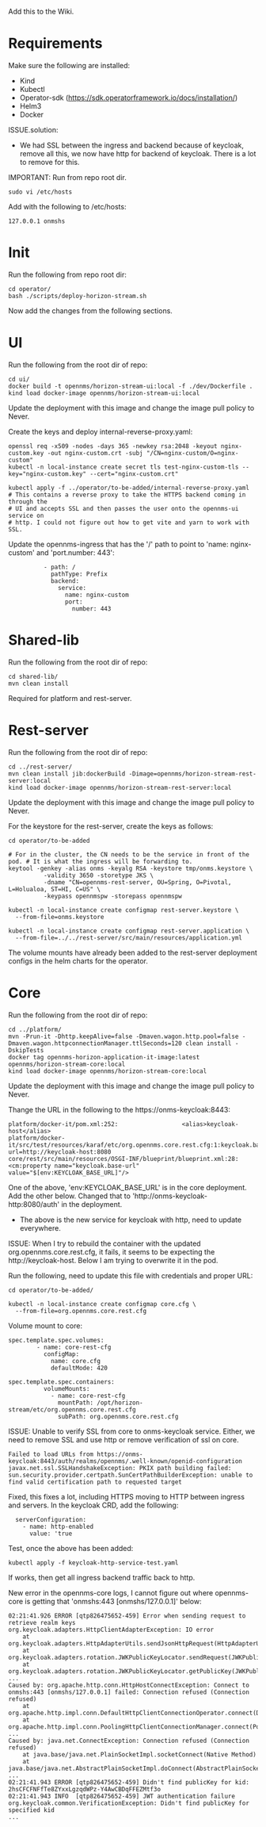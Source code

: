 Add this to the Wiki.

# Requirements

Make sure the following are installed:
* Kind
* Kubectl
* Operator-sdk (https://sdk.operatorframework.io/docs/installation/)
* Helm3
* Docker

ISSUE.solution:
* We had SSL between the ingress and backend because of keycloak, remove all this, we now have http for backend of keycloak. There is a lot to remove for this.

IMPORTANT: Run from repo root dir.
```
sudo vi /etc/hosts
```

Add with the following to /etc/hosts:
```
127.0.0.1 onmshs
```

# Init

Run the following from repo root dir:
```
cd operator/
bash ./scripts/deploy-horizon-stream.sh
```

Now add the changes from the following sections.

# UI

Run the following from the root dir of repo:
```
cd ui/
docker build -t opennms/horizon-stream-ui:local -f ./dev/Dockerfile .
kind load docker-image opennms/horizon-stream-ui:local
```

Update the deployment with this image and change the image pull policy to Never.

Create the keys and deploy internal-reverse-proxy.yaml:
```
openssl req -x509 -nodes -days 365 -newkey rsa:2048 -keyout nginx-custom.key -out nginx-custom.crt -subj "/CN=nginx-custom/O=nginx-custom"
kubectl -n local-instance create secret tls test-nginx-custom-tls --key="nginx-custom.key" --cert="nginx-custom.crt"

kubectl apply -f ../operator/to-be-added/internal-reverse-proxy.yaml
# This contains a reverse proxy to take the HTTPS backend coming in through the
# UI and accepts SSL and then passes the user onto the opennms-ui service on
# http. I could not figure out how to get vite and yarn to work with SSL.
```

Update the opennms-ingress that has the '/' path to point to 'name: nginx-custom' and 'port.number: 443':
```
          - path: /
            pathType: Prefix
            backend:
              service:
                name: nginx-custom
                port:
                  number: 443
```

# Shared-lib

Run the following from the root dir of repo:
```
cd shared-lib/
mvn clean install
```

Required for platform and rest-server.

# Rest-server

Run the following from the root dir of repo:
```
cd ../rest-server/
mvn clean install jib:dockerBuild -Dimage=opennms/horizon-stream-rest-server:local
kind load docker-image opennms/horizon-stream-rest-server:local
```

Update the deployment with this image and change the image pull policy to Never.

For the keystore for the rest-server, create the keys as follows:
```
cd operator/to-be-added

# For in the cluster, the CN needs to be the service in front of the pod. # It is what the ingress will be forwarding to.
keytool -genkey -alias onms -keyalg RSA -keystore tmp/onms.keystore \
          -validity 3650 -storetype JKS \
          -dname "CN=opennms-rest-server, OU=Spring, O=Pivotal, L=Holualoa, ST=HI, C=US" \
          -keypass opennmspw -storepass opennmspw

kubectl -n local-instance create configmap rest-server.keystore \
  --from-file=onms.keystore

kubectl -n local-instance create configmap rest-server.application \
  --from-file=../../rest-server/src/main/resources/application.yml
```

The volume mounts have already been added to the rest-server deployment configs in the helm charts for the operator.

# Core

Run the following from the root dir of repo:
```
cd ../platform/
mvn -Prun-it -Dhttp.keepAlive=false -Dmaven.wagon.http.pool=false -Dmaven.wagon.httpconnectionManager.ttlSeconds=120 clean install -DskipTests
docker tag opennms-horizon-application-it-image:latest opennms/horizon-stream-core:local
kind load docker-image opennms/horizon-stream-core:local
```

Update the deployment with this image and change the image pull policy to Never.

Thange the URL in the following to the https://onms-keycloak:8443:
```
platform/docker-it/pom.xml:252:                  <alias>keycloak-host</alias>
platform/docker-it/src/test/resources/karaf/etc/org.opennms.core.rest.cfg:1:keycloak.base-url=http://keycloak-host:8080
core/rest/src/main/resources/OSGI-INF/blueprint/blueprint.xml:28:            <cm:property name="keycloak.base-url" value="$[env:KEYCLOAK_BASE_URL]"/>
```

One of the above, 'env:KEYCLOAK_BASE_URL' is in the core deployment. Add the other below. Changed that to 'http://onms-keycloak-http:8080/auth' in the deployment.
* The above is the new service for keycloak with http, need to update everywhere.

ISSUE: When I try to rebuild the container with the updated org.opennms.core.rest.cfg, it fails, it seems to be expecting the http://keycloak-host. Below I am trying to overwrite it in the pod.

Run the following, need to update this file with credentials and proper URL:
```
cd operator/to-be-added/

kubectl -n local-instance create configmap core.cfg \
  --from-file=org.opennms.core.rest.cfg
```

Volume mount to core:
```
spec.template.spec.volumes:
        - name: core-rest-cfg
          configMap:
            name: core.cfg
            defaultMode: 420

spec.template.spec.containers:
          volumeMounts:
            - name: core-rest-cfg
              mountPath: /opt/horizon-stream/etc/org.opennms.core.rest.cfg 
              subPath: org.opennms.core.rest.cfg
```

ISSUE: Unable to verify SSL from core to onms-keycloak service. Either, we need to remove SSL and use http or remove verification of ssl on core.
```
Failed to load URLs from https://onms-keycloak:8443/auth/realms/opennms/.well-known/openid-configuration
javax.net.ssl.SSLHandshakeException: PKIX path building failed: sun.security.provider.certpath.SunCertPathBuilderException: unable to find valid certification path to requested target

```

Fixed, this fixes a lot, including HTTPS moving to HTTP between ingress and servers. In the keycloak CRD, add the following:
```
  serverConfiguration:
    - name: http-enabled
      value: 'true
```

Test, once the above has been added: 
```
kubectl apply -f keycloak-http-service-test.yaml
```

If works, then get all ingress backend traffic back to http.

New error in the opennms-core logs, I cannot figure out where opennms-core is getting that 'onmshs:443 [onmshs/127.0.0.1]' below:
```
02:21:41.926 ERROR [qtp826475652-459] Error when sending request to retrieve realm keys
org.keycloak.adapters.HttpClientAdapterException: IO error
	at org.keycloak.adapters.HttpAdapterUtils.sendJsonHttpRequest(HttpAdapterUtils.java:57)
	at org.keycloak.adapters.rotation.JWKPublicKeyLocator.sendRequest(JWKPublicKeyLocator.java:100)
	at org.keycloak.adapters.rotation.JWKPublicKeyLocator.getPublicKey(JWKPublicKeyLocator.java:63)
...
Caused by: org.apache.http.conn.HttpHostConnectException: Connect to onmshs:443 [onmshs/127.0.0.1] failed: Connection refused (Connection refused)
	at org.apache.http.impl.conn.DefaultHttpClientConnectionOperator.connect(DefaultHttpClientConnectionOperator.java:156)
	at org.apache.http.impl.conn.PoolingHttpClientConnectionManager.connect(PoolingHttpClientConnectionManager.java:376)
...
Caused by: java.net.ConnectException: Connection refused (Connection refused)
	at java.base/java.net.PlainSocketImpl.socketConnect(Native Method)
	at java.base/java.net.AbstractPlainSocketImpl.doConnect(AbstractPlainSocketImpl.java:399)
...
02:21:41.943 ERROR [qtp826475652-459] Didn't find publicKey for kid: 2hsCFCFNFfTe8ZYxxLgzqdWPz-Y4AwCBDqFFEZMtf3o
02:21:41.943 INFO  [qtp826475652-459] JWT authentication failure
org.keycloak.common.VerificationException: Didn't find publicKey for specified kid
...
```

